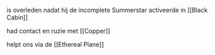 is overleden nadat hij de incomplete Summerstar activeerde in [[Black Cabin]]

had contact en ruzie met [[Copper]]

helpt ons via de [[Ethereal Plane]]
